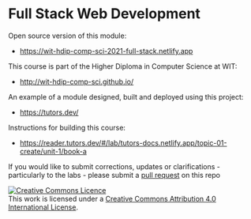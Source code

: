 # Full Stack Web Development

Open source version of this module:

- <https://wit-hdip-comp-sci-2021-full-stack.netlify.app>

This course is part of the Higher Diploma in Computer Science at WIT:

- <http://wit-hdip-comp-sci.github.io/>

An example of a module designed, built and deployed using this project:

- <https://tutors.dev/>

Instructions for building this course:

- <https://reader.tutors.dev/#/lab/tutors-docs.netlify.app/topic-01-create/unit-1/book-a>

If you would like to submit corrections, updates or clarifications - particularly to the labs - please submit a [pull request](https://docs.github.com/en/pull-requests/collaborating-with-pull-requests/proposing-changes-to-your-work-with-pull-requests/creating-a-pull-request) on this repo

<a rel="license" href="http://creativecommons.org/licenses/by/4.0/"><img alt="Creative Commons Licence" style="border-width:0" src="https://i.creativecommons.org/l/by/4.0/88x31.png" /></a><br />This work is licensed under a <a rel="license" href="http://creativecommons.org/licenses/by/4.0/">Creative Commons Attribution 4.0 International License</a>.
